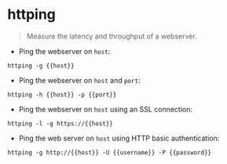 # httping

> Measure the latency and throughput of a webserver.

- Ping the webserver on `host`:

`httping -g {{host}}`

- Ping the webserver on `host` and `port`:

`httping -h {{host}} -p {{port}}`

- Ping the webserver on `host` using an SSL connection:

`httping -l -g https://{{host}}`

- Ping the web server on `host` using HTTP basic authentication:

`httping -g http://{{host}} -U {{username}} -P {{password}}`
